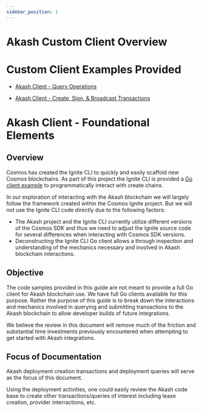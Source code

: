 ```yaml
---
sidebar_position: 1
---
```


# Akash Custom Client Overview

# Custom Client Examples Provided

* [Akash Client - Query Operations](./akash-client-query-only/query-client-overview.md)

* [Akash Client - Create, Sign, & Broadcast Transactions](./akash-client-with-tx/example-rpc-txs-overview.md)


# Akash Client - Foundational Elements

## Overview

Cosmos has created the Ignite CLI to quickly and easily scaffold new Cosmos blockchains.  As part of this project the Ignite CLI is provided a [Go client example](https://docs.ignite.com/clients/go-client#creating-a-blockchain-client) to programmatically interact with create chains.

In our exploration of interacting with the Akash blockchain we will largely follow the framework created within the Cosmos Ignite project.  But we will not use the Ignite CLI code directly due to the following factors:

* The Akash project and the Ignite CLI currently utilize different versions of the Cosmos SDK and thus we need to adjust the Ignite source code for several differences when interacting with Cosmos SDK versions.
* Deconstructing the Ignite CLI Go client allows a through inspection and understanding of the mechanics necessary and involved in Akash blockchain interactions.

## Objective

The code samples provided in this guide are not meant to provide a full Go client for Akash blockchain use.  We have full Go clients available for this purpose.  Rather the purpose of this guide is to break down the interactions and mechanics involved in querying and submitting transactions to the Akash blockchain to allow developer builds of future integrations.

We believe the review in this document will remove much of the friction and substantial time investments previously encountered when attempting to get started with Akash integrations.

## Focus of Documentation

Akash deployment creation transactions and deployment queries will serve as the focus of this document.

Using the deployment activities, one could easily review the Akash code base to create other transactions/queries of interest including lease creation, provider interractions, etc.